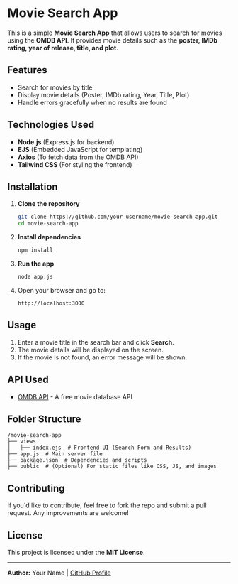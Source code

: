 # Movie Search App

This is a simple **Movie Search App** that allows users to search for movies using the **OMDB API**. It provides movie details such as the **poster, IMDb rating, year of release, title, and plot**.

## Features
- Search for movies by title
- Display movie details (Poster, IMDb rating, Year, Title, Plot)
- Handle errors gracefully when no results are found

## Technologies Used
- **Node.js** (Express.js for backend)
- **EJS** (Embedded JavaScript for templating)
- **Axios** (To fetch data from the OMDB API)
- **Tailwind CSS** (For styling the frontend)

## Installation

1. **Clone the repository**
   ```sh
   git clone https://github.com/your-username/movie-search-app.git
   cd movie-search-app
   ```

2. **Install dependencies**
   ```sh
   npm install
   ```

3. **Run the app**
   ```sh
   node app.js
   ```

4. Open your browser and go to:
   ```
   http://localhost:3000
   ```

## Usage
1. Enter a movie title in the search bar and click **Search**.
2. The movie details will be displayed on the screen.
3. If the movie is not found, an error message will be shown.

## API Used
- [OMDB API](http://www.omdbapi.com/) - A free movie database API

## Folder Structure
```
/movie-search-app
├── views
│   ├── index.ejs  # Frontend UI (Search Form and Results)
├── app.js  # Main server file
├── package.json  # Dependencies and scripts
├── public  # (Optional) For static files like CSS, JS, and images
```

## Contributing
If you'd like to contribute, feel free to fork the repo and submit a pull request. Any improvements are welcome!

## License
This project is licensed under the **MIT License**.

---
**Author:** Your Name | [GitHub Profile](https://github.com/your-username)

